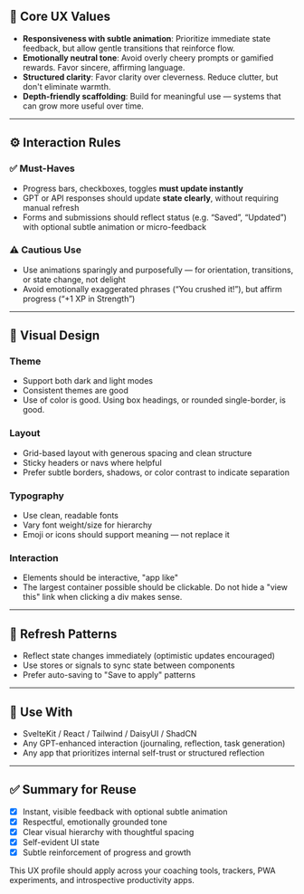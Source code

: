## 🎯 Core UX Values

- **Responsiveness with subtle animation**: Prioritize immediate state feedback, but allow gentle transitions that reinforce flow.
- **Emotionally neutral tone**: Avoid overly cheery prompts or gamified rewards. Favor sincere, affirming language.
- **Structured clarity**: Favor clarity over cleverness. Reduce clutter, but don't eliminate warmth.
- **Depth-friendly scaffolding**: Build for meaningful use — systems that can grow more useful over time.

---

## ⚙️ Interaction Rules

### ✅ Must-Haves
- Progress bars, checkboxes, toggles **must update instantly**
- GPT or API responses should update **state clearly**, without requiring manual refresh
- Forms and submissions should reflect status (e.g. “Saved”, “Updated”) with optional subtle animation or micro-feedback

### ⚠️ Cautious Use
- Use animations sparingly and purposefully — for orientation, transitions, or state change, not delight
- Avoid emotionally exaggerated phrases (“You crushed it!”), but affirm progress (“+1 XP in Strength”)

---

## 🎨 Visual Design

### Theme
- Support both dark and light modes
- Consistent themes are good
- Use of color is good. Using box headings, or rounded single-border, is good.

### Layout
- Grid-based layout with generous spacing and clean structure
- Sticky headers or navs where helpful
- Prefer subtle borders, shadows, or color contrast to indicate separation

### Typography
- Use clean, readable fonts
- Vary font weight/size for hierarchy
- Emoji or icons should support meaning — not replace it

### Interaction
- Elements should be interactive, "app like"
- The largest container possible should be clickable. Do not hide a "view this" link when clicking a div makes sense.

---

## 🔁 Refresh Patterns

- Reflect state changes immediately (optimistic updates encouraged)
- Use stores or signals to sync state between components
- Prefer auto-saving to "Save to apply" patterns

---

## 🔗 Use With
- SvelteKit / React / Tailwind / DaisyUI / ShadCN
- Any GPT-enhanced interaction (journaling, reflection, task generation)
- Any app that prioritizes internal self-trust or structured reflection

---

## ✅ Summary for Reuse

- [x] Instant, visible feedback with optional subtle animation
- [x] Respectful, emotionally grounded tone
- [x] Clear visual hierarchy with thoughtful spacing
- [x] Self-evident UI state
- [x] Subtle reinforcement of progress and growth

This UX profile should apply across your coaching tools, trackers, PWA experiments, and introspective productivity apps.
